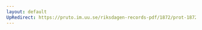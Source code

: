 ```yaml
---
layout: default
UpRedirect: https://pruto.im.uu.se/riksdagen-records-pdf/1872/prot-1872--fk--214/prot-1872--fk--214_000.pdf
---
```

